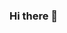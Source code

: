 ### Hi there 👋

<!--
**nitish20899/nitish20899** is a ✨ _special_ ✨ repository because its `README.md` (this file) appears on your GitHub profile.
### Welcome viewer 

- 🔭 I’m currently working on ...
- 🌱 I’m currently learning ...
- 👯 I’m looking to collaborate on ...
- 🤔 I’m looking for help with ...
- 💬 Ask me about ...
- 📫 How to reach me: ...
- 😄 Pronouns: ...
- ⚡ Fun fact: ...
-->
